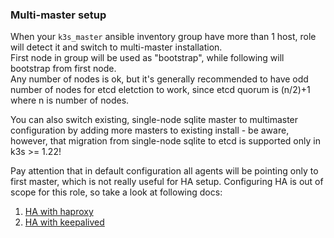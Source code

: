 ### Multi-master setup
When your ```k3s_master``` ansible inventory group have more than 1 host, role will detect it and switch to multi-master installation.  
First node in group will be used as "bootstrap", while following will bootstrap from first node.  
Any number of nodes is ok, but it's generally recommended to have odd number of nodes for etcd eletction to work, since etcd quorum is (n/2)+1 where n is number of nodes.  

You can also switch existing, single-node sqlite master to multimaster configuration by adding more masters to existing install - be aware, however, that migration from single-node sqlite to etcd is supported only in k3s >= 1.22!

Pay attention that in default configuration all agents will be pointing only to first master, which is not really useful for HA setup. Configuring HA is out of scope for this role, so take a look at following docs:

1. [HA with haproxy](high-availability/haproxy.md)
2. [HA with keepalived](high-availability/keepalived.md)

